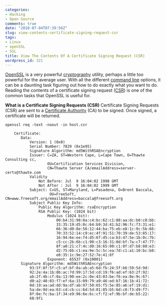```yaml
---
categories:
- Hacking
- Open Source
comments: true
date: "2010-07-04T07:39:56Z"
slug: view-contents-certificate-signing-request-csr
tags:
- Linux
- openSSL
- SSL
title: View The Contents Of A Certificate Signing Request (CSR)
wordpress_id: 321
---
```


[OpenSSL](http://en.wikipedia.org/wiki/OpenSSL) is a very powerful [cryptography](http://en.wikipedia.org/wiki/Cryptography) utility, perhaps a little too powerful for the average user. With all the different [command line](http://en.wikipedia.org/wiki/Command-line_interface) options, it can be a daunting task figuring out how to do exactly what you want to do. Reading the contents of a certificate signing request ([CSR](http://en.wikipedia.org/wiki/Certificate_signing_request)) is one of the common tasks that OpenSSL is useful for.

**What is a Certificate Signing Requests (CSR)**
Certificate Signing Requests (CSR) are sent to a [Certificate Authority](http://en.wikipedia.org/wiki/Certificate_authority) (CA) to be signed. Once signed, a certificate will be returned.

    openssl req -text -noout -in host.csr

```
    Certificate:
       Data:
           Version: 1 (0x0)
           Serial Number: 7829 (0x1e95)
           Signature Algorithm: md5WithRSAEncryption
           Issuer: C=ZA, ST=Western Cape, L=Cape Town, O=Thawte Consulting cc,
                   OU=Certification Services Division,
                   CN=Thawte Server CA/emailAddress=server-certs@thawte.com
           Validity
               Not Before: Jul  9 16:04:02 1998 GMT
               Not After : Jul  9 16:04:02 1999 GMT
           Subject: C=US, ST=Maryland, L=Pasadena, O=Brent Baccala,
                    OU=FreeSoft, CN=www.freesoft.org/emailAddress=baccala@freesoft.org
           Subject Public Key Info:
               Public Key Algorithm: rsaEncryption
               RSA Public Key: (1024 bit)
                   Modulus (1024 bit):
                       00:b4:31:98:0a:c4:bc:62:c1:88:aa:dc:b0:c8:bb:
                       33:35:19:d5:0c:64:b9:3d:41:b2:96:fc:f3:31:e1:
                       66:36:d0:8e:56:12:44:ba:75:eb:e8:1c:9c:5b:66:
                       70:33:52:14:c9:ec:4f:91:51:70:39:de:53:85:17:
                       16:94:6e:ee:f4:d5:6f:d5:ca:b3:47:5e:1b:0c:7b:
                       c5:cc:2b:6b:c1:90:c3:16:31:0d:bf:7a:c7:47:77:
                       8f:a0:21:c7:4c:d0:16:65:00:c1:0f:d7:b8:80:e3:
                       d2:75:6b:c1:ea:9e:5c:5c:ea:7d:c1:a1:10:bc:b8:
                       e8:35:1c:9e:27:52:7e:41:8f
                   Exponent: 65537 (0x10001)
       Signature Algorithm: md5WithRSAEncryption
           93:5f:8f:5f:c5:af:bf:0a:ab:a5:6d:fb:24:5f:b6:59:5d:9d:
           92:2e:4a:1b:8b:ac:7d:99:17:5d:cd:19:f6:ad:ef:63:2f:92:
           ab:2f:4b:cf:0a:13:90:ee:2c:0e:43:03:be:f6:ea:8e:9c:67:
           d0:a2:40:03:f7:ef:6a:15:09:79:a9:46:ed:b7:16:1b:41:72:
           0d:19:aa:ad:dd:9a:df:ab:97:50:65:f5:5e:85:a6:ef:19:d1:
           5a:de:9d:ea:63:cd:cb:cc:6d:5d:01:85:b5:6d:c8:f3:d9:f7:
           8f:0e:fc:ba:1f:34:e9:96:6e:6c:cf:f2:ef:9b:bf:de:b5:22:
           68:9fi
```
